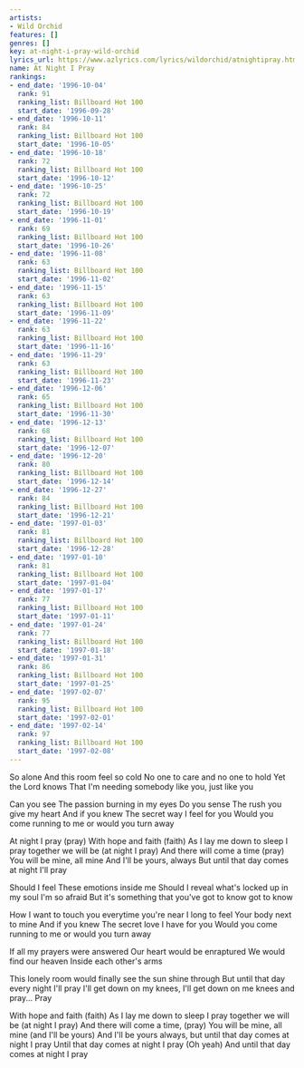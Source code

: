 ```yaml
---
artists:
- Wild Orchid
features: []
genres: []
key: at-night-i-pray-wild-orchid
lyrics_url: https://www.azlyrics.com/lyrics/wildorchid/atnightipray.html
name: At Night I Pray
rankings:
- end_date: '1996-10-04'
  rank: 91
  ranking_list: Billboard Hot 100
  start_date: '1996-09-28'
- end_date: '1996-10-11'
  rank: 84
  ranking_list: Billboard Hot 100
  start_date: '1996-10-05'
- end_date: '1996-10-18'
  rank: 72
  ranking_list: Billboard Hot 100
  start_date: '1996-10-12'
- end_date: '1996-10-25'
  rank: 72
  ranking_list: Billboard Hot 100
  start_date: '1996-10-19'
- end_date: '1996-11-01'
  rank: 69
  ranking_list: Billboard Hot 100
  start_date: '1996-10-26'
- end_date: '1996-11-08'
  rank: 63
  ranking_list: Billboard Hot 100
  start_date: '1996-11-02'
- end_date: '1996-11-15'
  rank: 63
  ranking_list: Billboard Hot 100
  start_date: '1996-11-09'
- end_date: '1996-11-22'
  rank: 63
  ranking_list: Billboard Hot 100
  start_date: '1996-11-16'
- end_date: '1996-11-29'
  rank: 63
  ranking_list: Billboard Hot 100
  start_date: '1996-11-23'
- end_date: '1996-12-06'
  rank: 65
  ranking_list: Billboard Hot 100
  start_date: '1996-11-30'
- end_date: '1996-12-13'
  rank: 68
  ranking_list: Billboard Hot 100
  start_date: '1996-12-07'
- end_date: '1996-12-20'
  rank: 80
  ranking_list: Billboard Hot 100
  start_date: '1996-12-14'
- end_date: '1996-12-27'
  rank: 84
  ranking_list: Billboard Hot 100
  start_date: '1996-12-21'
- end_date: '1997-01-03'
  rank: 81
  ranking_list: Billboard Hot 100
  start_date: '1996-12-28'
- end_date: '1997-01-10'
  rank: 81
  ranking_list: Billboard Hot 100
  start_date: '1997-01-04'
- end_date: '1997-01-17'
  rank: 77
  ranking_list: Billboard Hot 100
  start_date: '1997-01-11'
- end_date: '1997-01-24'
  rank: 77
  ranking_list: Billboard Hot 100
  start_date: '1997-01-18'
- end_date: '1997-01-31'
  rank: 86
  ranking_list: Billboard Hot 100
  start_date: '1997-01-25'
- end_date: '1997-02-07'
  rank: 95
  ranking_list: Billboard Hot 100
  start_date: '1997-02-01'
- end_date: '1997-02-14'
  rank: 97
  ranking_list: Billboard Hot 100
  start_date: '1997-02-08'
---
```


So alone
And this room feel so cold
No one to care and no one to hold
Yet the Lord knows
That I'm needing somebody like you, just like you

Can you see
The passion burning in my eyes
Do you sense
The rush you give my heart
And if you knew
The secret way I feel for you
Would you come running to me or would you turn away


At night I pray (pray)
With hope and faith (faith)
As I lay me down to sleep
I pray together we will be (at night I pray)
And there will come a time (pray)
You will be mine, all mine
And I'll be yours, always
But until that day comes at night I'll pray

Should I feel
These emotions inside me
Should I reveal what's locked up in my soul
I'm so afraid
But it's something that you've got to know got to know

How I want to touch you everytime you're near
I long to feel
Your body next to mine
And if you knew
The secret love I have for you
Would you come running to me or would you turn away



If all my prayers were answered
Our heart would be enraptured
We would find our heaven
Inside each other's arms

This lonely room would finally see the sun shine through
But until that day every night I'll pray
I'll get down on my knees, I'll get down on me knees and pray...
Pray

With hope and faith (faith)
As I lay me down to sleep
I pray together we will be (at night I pray)
And there will come a time, (pray)
You will be mine, all mine (and I'll be yours)
And I'll be yours always, but until that day comes at night I pray
Until that day comes at night I pray (Oh yeah)
And until that day comes at night I pray



